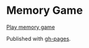 # Memory Game

[Play memory game](https://sannekarlsson.github.io/memory-game/)

Published with [gh-pages](https://www.npmjs.com/package/gh-pages).
